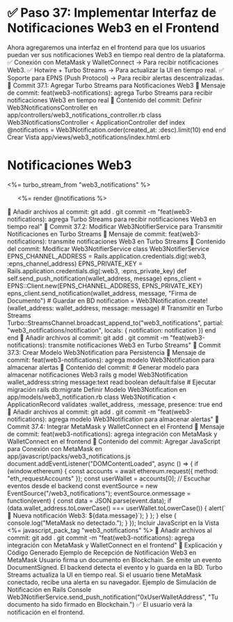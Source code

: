 # ✅ Paso 37: Implementar Interfaz de Notificaciones Web3 en el Frontend

Ahora agregaremos una interfaz en el frontend para que los usuarios puedan ver sus notificaciones Web3 en tiempo real dentro de la plataforma.
✅ Conexión con MetaMask y WalletConnect → Para recibir notificaciones Web3.
✅ Hotwire + Turbo Streams → Para actualizar la UI en tiempo real.
✅ Soporte para EPNS (Push Protocol) → Para recibir alertas descentralizadas.
📌 Commit 37.1: Agregar Turbo Streams para Notificaciones Web3
🔹 Mensaje de commit:
feat(web3-notifications): agrega Turbo Streams para recibir notificaciones Web3 en tiempo real
🔹 Contenido del commit:
Definir Web3NotificationsController en app/controllers/web3_notifications_controller.rb
class Web3NotificationsController < ApplicationController
  def index
    @notifications = Web3Notification.order(created_at: :desc).limit(10)
  end
end
Crear Vista app/views/web3_notifications/index.html.erb
<h1 class="text-2xl font-bold mb-4">Notificaciones Web3</h1>
<div id="web3_notifications">
  <%= turbo_stream_from "web3_notifications" %>
  <ul class="list-disc">
    <%= render @notifications %>
  </ul>
</div>
🔹 Añadir archivos al commit:
git add .
git commit -m "feat(web3-notifications): agrega Turbo Streams para recibir notificaciones Web3 en tiempo real"
📌 Commit 37.2: Modificar Web3NotifierService para Transmitir Notificaciones en Turbo Streams
🔹 Mensaje de commit:
feat(web3-notifications): transmite notificaciones Web3 en Turbo Streams
🔹 Contenido del commit:
Modificar Web3NotifierService
class Web3NotifierService
  EPNS_CHANNEL_ADDRESS = Rails.application.credentials.dig(:web3, :epns_channel_address)
  EPNS_PRIVATE_KEY = Rails.application.credentials.dig(:web3, :epns_private_key)
  def self.send_push_notification(wallet_address, message)
    epns_client = EPNS::Client.new(EPNS_CHANNEL_ADDRESS, EPNS_PRIVATE_KEY)
    epns_client.send_notification(wallet_address, message, "Firma de Documento")
    # Guardar en BD
    notification = Web3Notification.create!(wallet_address: wallet_address, message: message)
    # Transmitir en Turbo Streams
    Turbo::StreamsChannel.broadcast_append_to("web3_notifications", partial: "web3_notifications/notification", locals: { notification: notification })
  end
end
🔹 Añadir archivos al commit:
git add .
git commit -m "feat(web3-notifications): transmite notificaciones Web3 en Turbo Streams"
📌 Commit 37.3: Crear Modelo Web3Notification para Persistencia
🔹 Mensaje de commit:
feat(web3-notifications): agrega modelo Web3Notification para almacenar alertas
🔹 Contenido del commit:
# Generar modelo para almacenar notificaciones Web3
rails g model Web3Notification wallet_address:string message:text read:boolean default:false
# Ejecutar migración
rails db:migrate
Definir Modelo Web3Notification en app/models/web3_notification.rb
class Web3Notification < ApplicationRecord
  validates :wallet_address, :message, presence: true
end
🔹 Añadir archivos al commit:
git add .
git commit -m "feat(web3-notifications): agrega modelo Web3Notification para almacenar alertas"
📌 Commit 37.4: Integrar MetaMask y WalletConnect en el Frontend
🔹 Mensaje de commit:
feat(web3-notifications): agrega integración con MetaMask y WalletConnect en el frontend
🔹 Contenido del commit:
Agregar JavaScript para Conexión con MetaMask en app/javascript/packs/web3_notifications.js
document.addEventListener("DOMContentLoaded", async () => {
  if (window.ethereum) {
    const accounts = await ethereum.request({ method: "eth_requestAccounts" });
    const userWallet = accounts[0];
    // Escuchar eventos desde el backend
    const eventSource = new EventSource("/web3_notifications");
    eventSource.onmessage = function(event) {
      const data = JSON.parse(event.data);
      if (data.wallet_address.toLowerCase() === userWallet.toLowerCase()) {
        alert(`🔔 Nueva notificación Web3: ${data.message}`);
      }
    };
  } else {
    console.log("MetaMask no detectado.");
  }
});
Incluir JavaScript en la Vista
<%= javascript_pack_tag "web3_notifications" %>
🔹 Añadir archivos al commit:
git add .
git commit -m "feat(web3-notifications): agrega integración con MetaMask y WalletConnect en el frontend"
📝 Explicación y Código Generado
Ejemplo de Recepción de Notificación Web3 en MetaMask
    Usuario firma un documento en Blockchain.
    Se emite un evento DocumentSigned.
    El backend detecta el evento y lo guarda en la BD.
    Turbo Streams actualiza la UI en tiempo real.
    Si el usuario tiene MetaMask conectado, recibe una alerta en su navegador.
Ejemplo de Simulación de Notificación en Rails Console
Web3NotifierService.send_push_notification("0xUserWalletAddress", "Tu documento ha sido firmado en Blockchain.")
✅ El usuario verá la notificación en el frontend.
